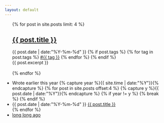 ```yaml
---
layout: default
---
```


<div>
    <ul class="listing">
        {% for post in site.posts limit: 4 %}
        <article class="content">
        <section class="title">
            <h2><a href="{{ post.url }}">{{ post.title }} <sup class="fa fa-expand" style="font-size: 0.2em;"></sup></a></h2>
        </section>
        <section class="meta">
            <span class="time">
                <time datetime="{{ post.date | date:"%Y-%m-%d" }}">{{ post.date | date:"%Y-%m-%d" }}</time>
            </span>
            {% if post.tags %}
            <span class="tags">
                {% for tag in post.tags %}
                <a href="/tags.html#{{ tag }}" title="{{ tag }}">#{{ tag }}</a>
                {% endfor %}
            </span>
            {% endif %}
        </section>
        <section class="post">
        {{ post.excerpt }}
        </section>
        <br>
        </article>
        {% endfor %}
    </ul>
    <div class="divider"></div>
    <ul class="listing main-listing">
        <li class="listing-seperator">Wrote earlier this year</i>
        {% capture year %}{{ site.time | date:"%Y"}}{% endcapture %}
        {% for post in site.posts offset:4 %}
        {% capture y %}{{ post.date | date:"%Y"}}{% endcapture %}
        {% if year != y %}
        {% break %}
        {% endif %}
        <li class="listing-item">
            <time datetime="{{ post.date | date:"%Y-%m-%d" }}">{{ post.date | date:"%Y-%m-%d" }}</time>
            <a href="{{ post.url }}" title="{{ post.title }}">{{ post.title }}</a>
        </li>
        {% endfor %}
        <li class="listing-seperator"><a href="/archive.html">long long ago</a></li>
    </ul>
</div>